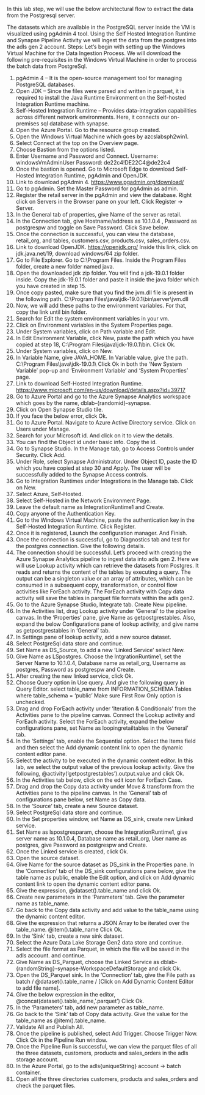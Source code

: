 In this lab step, we will use the below architectural flow to extract the data from the Postgresql server.



The datasets which are available in the PostgreSQL server inside the VM is visualized using pgAdmin 4 tool. Using the Self Hosted Integration Runtime and Synapse Pipeline Activity we will ingest the data from the postgres into the adls gen 2 account.
Steps:
Let’s begin with setting up the Windows Virtual Machine for the Data Ingestion Process.
We will download the following pre-requisites in the Windows Virtual Machine in order to process the batch data from PostgreSql.
1.	pgAdmin 4 – It is the open-source management tool for managing PostgreSQL databases.
2.	Open JDK – Since the files were parsed and written in parquet, it is required to install the Java Runtime Environment on the Self-hosted Integration Runtime machine.
3.	Self-Hosted Integration Runtime – Provides data-integration capabilities across different network environments. Here, it connects our on-premises sql database with synapse.
1.	Open the Azure Portal. Go to the resource group created. 
2.	Open the Windows Virtual Machine which goes by azcslabsph2win1.
3.	Select Connect at the top on the Overview page.
4.	Choose Bastion from the options listed.
5.	Enter Username and Password and Connect.
Username: windowsVmAdminUser
Password: de22c4!DE22C4@de22c4
6.	Once the bastion is opened. Go to Microsoft Edge to download Self-Hosted Integration Runtime, pgAdmin and OpenJDK.
7.	Link to download pgAdmin 4.
https://www.pgadmin.org/download/
8.	Go to pgAdmin. Set the Master Password for pgAdmin as admin.
9.	Register the retail server in the pgAdmin and view the database. Right click on Servers in the Browser pane on your left. Click Register -> Server.
10.	In the General tab of properties, give Name of the server as retail.
11.	In the Connection tab, give Hostname/address as 10.1.0.4 , Password as postgrespw and toggle on Save Password. Click Save below. 
12.	Once the connection is successful, you can view the database, retail_org, and  tables, customers.csv, products.csv, sales_orders.csv.
13.	Link to download OpenJDK.
https://openjdk.org/
Inside this link, click on jdk.java.net/19, download windows/64 zip folder.
14.	Go to File Explorer. Go to C:\Program Files. Inside the Program Files folder, create a new folder named java.
15.	Open the downloaded jdk zip folder. You will find a jdk-19.0.1 folder inside. Copy the jdk-19.0.1 folder and paste it inside the java folder which you have created in step 15. 
16.	Once copy pasted, make sure that you find the jvm.dll file is present in the following path. C:\Program Files\java\jdk-19.0.1\bin\server\jvm.dll
17.	Now, we will add these paths to the environment variables. For that, copy the link until bin folder. 
18.	Search for Edit the system environment variables in your vm. 
19.	Click on Environment variables in the System Properties page.
20.	Under System variables, click on Path variable and Edit.
21.	In Edit Environment Variable, click New, paste the path which you have copied at step 18, C:\Program Files\java\jdk-19.0.1\bin. Click Ok. 
22.	Under System variables, click on New.
23.	In Variable Name, give JAVA_HOME. In Variable value, give the path. C:\Program Files\java\jdk-19.0.1\ Click Ok in both the ‘New System Variable’ pop-up and ‘Environment Variable’ and ‘System Properties’ page.
24.	Link to download Self-Hosted Integration Runtime.
https://www.microsoft.com/en-us/download/details.aspx?id=39717
25.	Go to Azure Portal and go to the Azure Synapse Analytics workspace which goes by the name, dblab-{randomid}-synapse.
26.	Click on Open Synapse Studio tile.
27.	If you face the below error, click Ok.
28.	Go to Azure Portal. Navigate to Azure Active Directory service. Click on Users under Manage.
29.	Search for your Microsoft id. And click on it to view the details.
30.	You can find the Object id under basic info. Copy the id.
31.	Go to Synapse Studio. In the Manage tab, go to Access Controls under Security. Click Add.
32.	Under Role, select Synapse Administrator. Under Object ID, paste the ID which you have copied at step 30 and Apply. The user will be successfully added to the Synapse Access controls.
33.	Go to Integration Runtimes under Integrations in the Manage tab. Click on New.
34.	Select Azure, Self-Hosted.
35.	Select Self-Hosted in the Network Environment Page.
36.	Leave the default name as IntegrationRuntime1 and Create.
37.	Copy anyone of the Authentication Key.
38.	Go to the Windows Virtual Machine, paste the authentication key in the Self-Hosted Integration Runtime. Click Register.
39.	Once it is registered, Launch the configuration manager. And Finish. 
40.	Once the connection is successful, go to Diagnostics tab and test for the postgres connection. Give the following details.
41.	The connection should be successful.
Let’s proceed with creating the Azure Synapse Analytics pipeline to ingest data into adls gen 2. Here we will use Lookup activity which can retrieve the datasets from Postgres. It reads and returns the content of the tables by executing a query. The output can be a singleton value or an array of attributes, which can be consumed in a subsequent copy, transformation, or control flow activities like ForEach activity. The ForEach activity with Copy data activity will save the tables in parquet file formats within the adls gen2.
42.	Go to the Azure Synapse Studio, Integrate tab. Create New pipeline.
43.	In the Activities list, drag Lookup activity under ‘General’ to the pipeline canvas. In the ‘Properties’ pane, give Name as getpostgrestables. Also, expand the below Configurations pane of lookup activity, and give name as getpostgrestables in ‘General’ tab.
44.	In Settings pane of lookup activity, add a new source dataset.
45.	Select PostgreSql data store and continue.
46.	Set Name as DS_Source, to add a new ‘Linked Service’ select New.
47.	Give Name as LSpostgres. Choose the IntgrationRuntime1, set the Server Name to 10.1.0.4, Database name as retail_org, Username as postgres, Password as postgrespw and Create.
48.	After creating the new linked service, click Ok.
49.	Choose Query option in Use query. And give the following query in Query Editor.
select table_name from INFORMATION_SCHEMA.Tables
where table_schema = ‘public’
Make sure First Row Only option is unchecked.
50.	Drag and drop ForEach activity under ‘Iteration & Conditionals’ from the Activities pane to the pipeline canvas. Connect the Lookup activity and ForEach activity. Select the ForEach activity, expand the below configurations pane, set Name as loopingretailtables in the ‘General’ tab.
51.	In the ‘Settings’ tab, enable the Sequential option. Select the Items field and then select the Add dynamic content link to open the dynamic content editor pane.
52.	Select the activity to be executed in the dynamic content editor. In this lab, we select the output value of the previous lookup activity. Give the following, @activity(‘getpostgrestables’).output.value and click Ok.
53.	In the Activities tab below, click on the edit icon for ForEach Case.
54.	Drag and drop the Copy data activity under Move & transform from the Activities pane to the pipeline canvas. In the ‘General’ tab of configurations pane below, set Name as Copy data.
55.	In the ‘Source’ tab, create a new Source dataset.
56.	Select PostgreSql data store and continue.
57.	In the Set properties window, set Name as DS_sink, create new Linked service.
58.	Set Name as lspostgresparam, choose the IntegrationRuntime1, give server name as 10.1.0.4, Database name as retail_org, User name as postgres, give Password as postgrespw and Create.
59.	Once the Linked service is created, click Ok.
60.	Open the source dataset.
61.	Give Name for the source dataset as DS_sink in the Properties pane. In the ‘Connection’ tab of the DS_sink configurations pane below, give the table name as public, enable the Edit option, and click on Add dynamic content link to open the dynamic content editor pane.
62.	Give the expression, @dataset().table_name and click Ok.
63.	Create new parameters in the ‘Parameters’ tab. Give the parameter name as table_name.
64.	Go back to the Copy data activity and add value to the table_name using the dynamic content editor.
65.	Give the expression that returns a JSON Array to be iterated over the table_name.
@item().table_name
Click Ok.
66.	In the ‘Sink’ tab, create a new sink dataset.
67.	Select the Azure Data Lake Storage Gen2 data store and continue.
68.	Select the file format as Parquet, in which the file will be saved in the adls account. and continue.
69.	Give Name as DS_Parquet, choose the Linked Service as dblab-{randomString}-synapse-WorkspaceDefaultStorage and click Ok.
70.	Open the DS_Parquet sink. In the ‘Connection’ tab, give the File path as batch / @dataset().table_name / [Click on Add Dynamic Content Editor to add file name].
71.	Give the below expression in the editor,
@concat(dataset().table_name,’.parquet’)
Click Ok.
72.	In the ‘Parameters’ tab, add new parameter as table_name.
73.	Go back to the ‘Sink’ tab of Copy data activity. Give the value for the table_name as @item().table_name.
74.	Validate All and Publish All.
75.	Once the pipeline is published, select Add Trigger. Choose Trigger Now. Click Ok in the Pipeline Run window. 
76.	Once the Pipeline Run is successful, we can view the parquet files of all the three datasets, customers, products and sales_orders in the adls storage account.
77.	In the Azure Portal, go to the adls{uniqueString} account -> batch container.
78.	Open all the three directories customers, products and sales_orders and check the parquet files.


